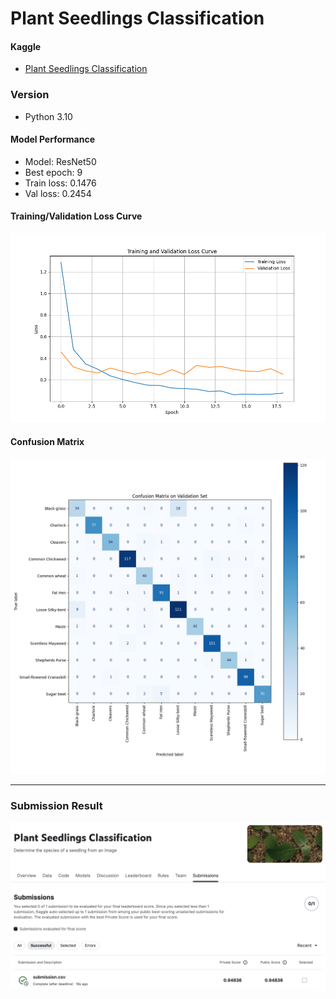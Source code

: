 # Plant Seedlings Classification

#### Kaggle
- [Plant Seedlings Classification](https://www.kaggle.com/competitions/plant-seedlings-classification/overview)

### Version
- Python 3.10

#### Model Performance

- Model: ResNet50
- Best epoch: 9
- Train loss: 0.1476
- Val loss: 0.2454

#### Training/Validation Loss Curve

![Training/Validation Loss Curve](https://github.com/ordinary9843/plant-seedling-classification/blob/master/results/loss_curve.png?raw=true)

#### Confusion Matrix

![Confusion Matrix](https://github.com/ordinary9843/plant-seedling-classification/blob/master/results/confusion_matrix.png?raw=true)

---

### Submission Result

![Kaggle Submission Result](https://github.com/ordinary9843/plant-seedling-classification/blob/master/results/submission.png?raw=true)